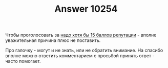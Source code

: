 ﻿---
title: "Answer 10254"
se.owner.user_id: 178988
se.owner.display_name: "Qwertiy"
se.owner.link: "https://ru.meta.stackoverflow.com/users/178988/qwertiy"
se.answer_id: 10254
se.question_id: 10253
se.post_type: answer
se.score: 13
se.is_accepted: True
---
<p>Чтобы проголосовать за <a href="https://ru.stackoverflow.com/help/privileges/vote-up">надо хотя бы 15 баллов репутации</a> - вполне уважительная причина плюс не поставить.</p>

<p>Про галочку - могут и не знать, или не обратить внимание. На спасибо вполне можно ответить комментарием с просьбой принять ответ - часто помогает.</p>
